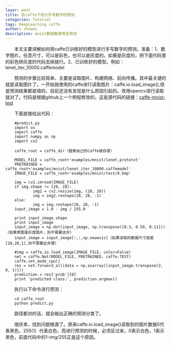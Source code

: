```yaml
---
layer: post
title: 在caffe下进行手写数字的预测
categories: Tutorial
tags: DeepLearning caffe
author: zhuwei
description: mnist数据集使用及预测
---
```

　　本文主要讲解如何用caffe已训练好的模型进行手写数字的预测。准备：1、数字图片。任意尺寸，可以是彩色，也可以是灰度的。如果是灰度的，把下面代码里的彩色转灰度的代码去掉就行。2、已训练好的模型。例如：lenet_iter_10000.caffemodel
  
　　预测的步骤比较简单，主要是读取图片、构建网络、前向传播。其中最关键的就是读取图片了。一开始我使用的caffe进行读取图片：caffe.io.load_image(),但是预测结果都是错的，目前还没有发现是什么原因引起的。改用opencv进行读取就对了。代码是根据github上一个例程修改的，这是源代码的链接：[caffe-mnist-test](http://github.com/9crk/caffe-mnist-test)
  
　　下面直接给出代码：
  
        #predict.py
        import os
        import caffe
        import numpy as np
        import cv2
		
        caffe_root = caffe_dir（替换自己的Caffe根目录）

        MODEL_FILE = caffe_root+'examples/mnist/lenet.prototxt'
        PRETRAINED = caffe_root+'examples/mnist/lenet_iter_10000.caffemodel'
        IMAGE_FILE = caffe_root+'examples/mnist/test/8.bmp'

        img = cv2.imread(IMAGE_FILE)
        if img.shape != [28, 28]:
                img2 = cv2.resize(img, (28, 28))
                img = img2.reshape(28, 28, -1)
        else:
                img = img.reshape(28, 28, -1)
        input_image = 1.0 - img / 255.0
        
        print input_image.shape
        print input_image
        input_image = np.dot(input_image, np.transpose([0.3, 0.59, 0.11]))（如果原图是灰度图片，则不需要这步）
        input_image = input_image[:,:,np.newaxis]（如果读取的数据尺寸就是[28,28,1],则不需要此步骤）

        #img = caffe.io.load_image(IMAGE_FILE, color=False)
        net = caffe.Net(MODEL_FILE, PRETRAINED, caffe.TEST)
        caffe.set_mode_cpu()
        res = net.forward_all(data = np.asarray([input_image.transpose(2, 0, 1)]))
        prediction = res['prob'][0]
        print 'predicted class:', prediction.argmax()
		
　　执行以下命令进行预测：
  
	    cd caffe_root
	    python predict.py
	
　　路径都对的话，就会输出正确的预测分类了。
  
　　很庆幸，找到问题根源了。原来caffe.io.load_image()读取到的图片数据0代表黑色，255(1）代表白色，而进行预测的时候，必须反过来，0表示白色，1表示黑色，前面代码中的1-img/255正是这个原因。

